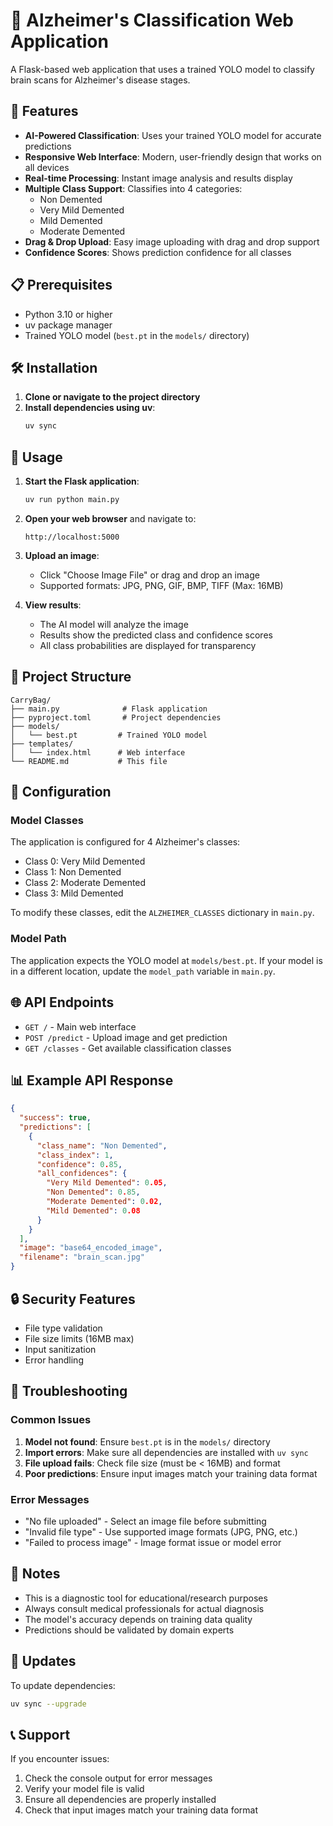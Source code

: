 # 🧠 Alzheimer's Classification Web Application

A Flask-based web application that uses a trained YOLO model to classify brain scans for Alzheimer's disease stages.

## 🚀 Features

- **AI-Powered Classification**: Uses your trained YOLO model for accurate predictions
- **Responsive Web Interface**: Modern, user-friendly design that works on all devices
- **Real-time Processing**: Instant image analysis and results display
- **Multiple Class Support**: Classifies into 4 categories:
  - Non Demented
  - Very Mild Demented
  - Mild Demented
  - Moderate Demented
- **Drag & Drop Upload**: Easy image uploading with drag and drop support
- **Confidence Scores**: Shows prediction confidence for all classes

## 📋 Prerequisites

- Python 3.10 or higher
- uv package manager
- Trained YOLO model (`best.pt` in the `models/` directory)

## 🛠️ Installation

1. **Clone or navigate to the project directory**
2. **Install dependencies using uv**:
   ```bash
   uv sync
   ```

## 🎯 Usage

1. **Start the Flask application**:
   ```bash
   uv run python main.py
   ```

2. **Open your web browser** and navigate to:
   ```
   http://localhost:5000
   ```

3. **Upload an image**:
   - Click "Choose Image File" or drag and drop an image
   - Supported formats: JPG, PNG, GIF, BMP, TIFF (Max: 16MB)

4. **View results**:
   - The AI model will analyze the image
   - Results show the predicted class and confidence scores
   - All class probabilities are displayed for transparency

## 📁 Project Structure

```
CarryBag/
├── main.py              # Flask application
├── pyproject.toml       # Project dependencies
├── models/
│   └── best.pt         # Trained YOLO model
├── templates/
│   └── index.html      # Web interface
└── README.md           # This file
```

## 🔧 Configuration

### Model Classes
The application is configured for 4 Alzheimer's classes:
- Class 0: Very Mild Demented
- Class 1: Non Demented
- Class 2: Moderate Demented
- Class 3: Mild Demented

To modify these classes, edit the `ALZHEIMER_CLASSES` dictionary in `main.py`.

### Model Path
The application expects the YOLO model at `models/best.pt`. If your model is in a different location, update the `model_path` variable in `main.py`.

## 🌐 API Endpoints

- `GET /` - Main web interface
- `POST /predict` - Upload image and get prediction
- `GET /classes` - Get available classification classes

## 📊 Example API Response

```json
{
  "success": true,
  "predictions": [
    {
      "class_name": "Non Demented",
      "class_index": 1,
      "confidence": 0.85,
      "all_confidences": {
        "Very Mild Demented": 0.05,
        "Non Demented": 0.85,
        "Moderate Demented": 0.02,
        "Mild Demented": 0.08
      }
    }
  ],
  "image": "base64_encoded_image",
  "filename": "brain_scan.jpg"
}
```

## 🔒 Security Features

- File type validation
- File size limits (16MB max)
- Input sanitization
- Error handling

## 🚨 Troubleshooting

### Common Issues

1. **Model not found**: Ensure `best.pt` is in the `models/` directory
2. **Import errors**: Make sure all dependencies are installed with `uv sync`
3. **File upload fails**: Check file size (must be < 16MB) and format
4. **Poor predictions**: Ensure input images match your training data format

### Error Messages

- "No file uploaded" - Select an image file before submitting
- "Invalid file type" - Use supported image formats (JPG, PNG, etc.)
- "Failed to process image" - Image format issue or model error

## 📝 Notes

- This is a diagnostic tool for educational/research purposes
- Always consult medical professionals for actual diagnosis
- The model's accuracy depends on training data quality
- Predictions should be validated by domain experts

## 🔄 Updates

To update dependencies:
```bash
uv sync --upgrade
```

## 📞 Support

If you encounter issues:
1. Check the console output for error messages
2. Verify your model file is valid
3. Ensure all dependencies are properly installed
4. Check that input images match your training data format